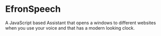 # EfronSpeech
A JavaScript based Assistant that opens a windows to different websites when you use your voice and that has a modern looking clock.
